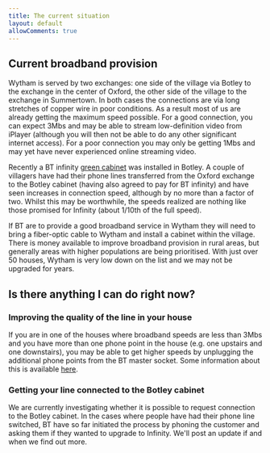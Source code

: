 ```yaml
---
title: The current situation
layout: default
allowComments: true
---
```


## Current broadband provision

Wytham is served by two exchanges: one side of the village via Botley to the exchange in the center
of Oxford, the other side of the village to the exchange in Summertown. In both cases the
connections are via long stretches of copper wire in poor conditions. As a result
most of us are already getting the maximum speed possible. For a good connection, you can expect 3Mbs
and may be able to stream low-definition video from iPlayer (although you will then
not be able to do any other significant internet access). For a poor connection you may only be
getting 1Mbs and may yet have never experienced online streaming video.

Recently a BT infinity [green cabinet](https://www.google.co.uk/search?q=bt+green+box&source=lnms&tbm=isch&sa=X&ei=q6DjU86pLMjS0QWEu4HgAg&ved=0CAgQ_AUoAQ&biw=1920&bih=875) was installed in Botley. A couple of villagers have had their phone lines
transferred from the Oxford exchange to the Botley cabinet (having also agreed to
pay for BT infinity) and have seen increases in connection speed, although by no more than a factor
of two. Whilst this may be worthwhile, the speeds realized are nothing like those promised for
Infinity (about 1/10th of the full speed).

If BT are to provide a good broadband service in Wytham they will need to bring a fiber-optic cable
to Wytham and install a cabinet within the village. There is money available to improve broadband
provision in rural areas, but generally areas with higher populations are being prioritised. With
just over 50 houses, Wytham is very low down on the list and we may not be upgraded for years.

## Is there anything I can do right now?

### Improving the quality of the line in your house

If you are in one of the houses where broadband speeds are less than 3Mbs and you have more than
one phone point in the house (e.g. one upstairs and one downstairs), you may be able to get higher
speeds by unplugging the additional phone points from the BT master socket. Some information about
this is available [here](http://www.plus.net/support/broadband/master-socket-guide.shtml).

### Getting your line connected to the Botley cabinet

We are currently investigating whether it is possible to request connection to the Botley cabinet.
In the cases where people have had their phone line switched, BT have so far initiated the process
by phoning the customer and asking them if they wanted to upgrade to Infinity. We'll post an update
if and when we find out more.
